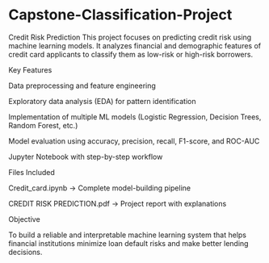 # Capstone-Classification-Project
Credit Risk Prediction
This project focuses on predicting credit risk using machine learning models. It analyzes financial and demographic features of credit card applicants to classify them as low-risk or high-risk borrowers.

Key Features

Data preprocessing and feature engineering

Exploratory data analysis (EDA) for pattern identification

Implementation of multiple ML models (Logistic Regression, Decision Trees, Random Forest, etc.)

Model evaluation using accuracy, precision, recall, F1-score, and ROC-AUC

Jupyter Notebook with step-by-step workflow

Files Included

Credit_card.ipynb → Complete model-building pipeline

CREDIT RISK PREDICTION.pdf → Project report with explanations

Objective

To build a reliable and interpretable machine learning system that helps financial institutions minimize loan default risks and make better lending decisions.

